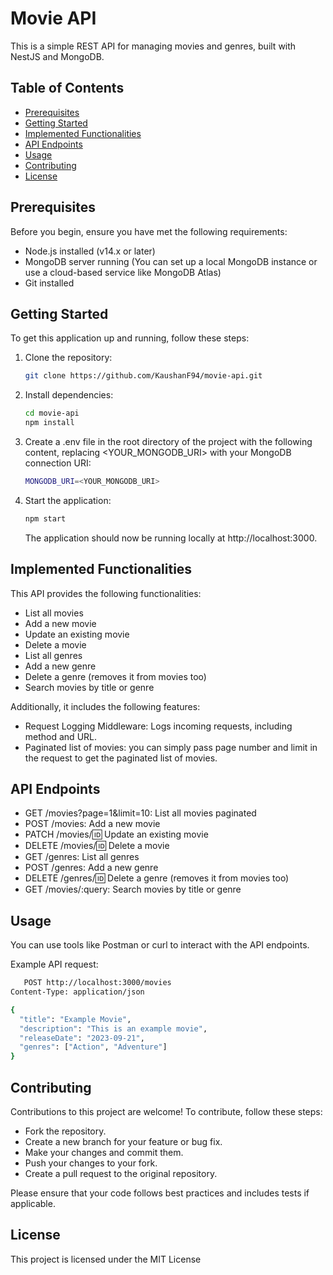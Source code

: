 # Movie API

This is a simple REST API for managing movies and genres, built with NestJS and MongoDB.

## Table of Contents

- [Prerequisites](#prerequisites)
- [Getting Started](#getting-started)
- [Implemented Functionalities](#implemented-functionalities)
- [API Endpoints](#api-endpoints)
- [Usage](#usage)
- [Contributing](#contributing)
- [License](#license)

## Prerequisites

Before you begin, ensure you have met the following requirements:

- Node.js installed (v14.x or later)
- MongoDB server running (You can set up a local MongoDB instance or use a cloud-based service like MongoDB Atlas)
- Git installed

## Getting Started

To get this application up and running, follow these steps:

1. Clone the repository:

   ```bash
   git clone https://github.com/KaushanF94/movie-api.git
   ```

2. Install dependencies:

   ```bash
   cd movie-api
   npm install
   ```

3. Create a .env file in the root directory of the project with the following content, replacing <YOUR_MONGODB_URI> with your MongoDB connection URI:

   ```bash
   MONGODB_URI=<YOUR_MONGODB_URI>
   ```

4. Start the application:

   ```bash
   npm start
   ```

   The application should now be running locally at http://localhost:3000.

## Implemented Functionalities

This API provides the following functionalities:

- List all movies
- Add a new movie
- Update an existing movie
- Delete a movie
- List all genres
- Add a new genre
- Delete a genre (removes it from movies too)
- Search movies by title or genre

Additionally, it includes the following features:

- Request Logging Middleware: Logs incoming requests, including method and URL.
- Paginated list of movies: you can simply pass page number and limit in the request to get the paginated list of movies.

## API Endpoints

- GET /movies?page=1&limit=10: List all movies paginated
- POST /movies: Add a new movie
- PATCH /movies/:id: Update an existing movie
- DELETE /movies/:id: Delete a movie
- GET /genres: List all genres
- POST /genres: Add a new genre
- DELETE /genres/:id: Delete a genre (removes it from movies too)
- GET /movies/:query: Search movies by title or genre

## Usage

You can use tools like Postman or curl to interact with the API endpoints.

Example API request:

```bash
   POST http://localhost:3000/movies
Content-Type: application/json

{
  "title": "Example Movie",
  "description": "This is an example movie",
  "releaseDate": "2023-09-21",
  "genres": ["Action", "Adventure"]
}
```

## Contributing

Contributions to this project are welcome! To contribute, follow these steps:

- Fork the repository.
- Create a new branch for your feature or bug fix.
- Make your changes and commit them.
- Push your changes to your fork.
- Create a pull request to the original repository.

Please ensure that your code follows best practices and includes tests if applicable.

## License

This project is licensed under the MIT License

